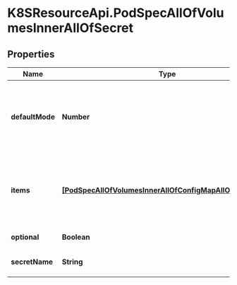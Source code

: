# K8SResourceApi.PodSpecAllOfVolumesInnerAllOfSecret

## Properties

Name | Type | Description | Notes
------------ | ------------- | ------------- | -------------
**defaultMode** | **Number** | defaultMode is Optional: mode bits used to set permissions on created files by default. Must be an octal value between 0000 and 0777 or a decimal value between 0 and 511. YAML accepts both octal and decimal values, JSON requires decimal values for mode bits. Defaults to 0644. Directories within the path are not affected by this setting. This might be in conflict with other options that affect the file mode, like fsGroup, and the result can be other mode bits set. | [optional] 
**items** | [**[PodSpecAllOfVolumesInnerAllOfConfigMapAllOfItemsInner]**](PodSpecAllOfVolumesInnerAllOfConfigMapAllOfItemsInner.md) | items If unspecified, each key-value pair in the Data field of the referenced Secret will be projected into the volume as a file whose name is the key and content is the value. If specified, the listed keys will be projected into the specified paths, and unlisted keys will not be present. If a key is specified which is not present in the Secret, the volume setup will error unless it is marked optional. Paths must be relative and may not contain the &#39;..&#39; path or start with &#39;..&#39;. | [optional] 
**optional** | **Boolean** | optional field specify whether the Secret or its keys must be defined | [optional] 
**secretName** | **String** | secretName is the name of the secret in the pod&#39;s namespace to use. More info: https://kubernetes.io/docs/concepts/storage/volumes#secret | [optional] 


